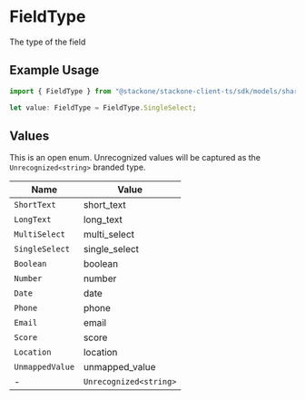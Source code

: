 # FieldType

The type of the field

## Example Usage

```typescript
import { FieldType } from "@stackone/stackone-client-ts/sdk/models/shared";

let value: FieldType = FieldType.SingleSelect;
```

## Values

This is an open enum. Unrecognized values will be captured as the `Unrecognized<string>` branded type.

| Name                   | Value                  |
| ---------------------- | ---------------------- |
| `ShortText`            | short_text             |
| `LongText`             | long_text              |
| `MultiSelect`          | multi_select           |
| `SingleSelect`         | single_select          |
| `Boolean`              | boolean                |
| `Number`               | number                 |
| `Date`                 | date                   |
| `Phone`                | phone                  |
| `Email`                | email                  |
| `Score`                | score                  |
| `Location`             | location               |
| `UnmappedValue`        | unmapped_value         |
| -                      | `Unrecognized<string>` |